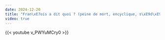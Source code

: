 ```yaml
---
date: 2024-12-20
title: "Fran\xE7ois a dit quoi ? (peine de mort, encyclique, s\xE9d\xE9vacantisme)"
video: true
---
```



{{< youtube v_PWYuMCry0 >}}
